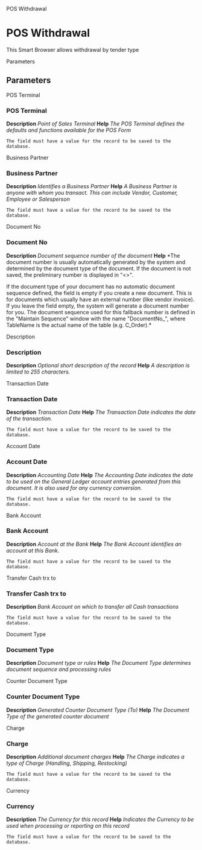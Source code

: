 
POS Withdrawal
# POS Withdrawal


This Smart Browser allows withdrawal by tender type

Parameters
## Parameters


POS Terminal
### POS Terminal

**Description**
 *Point of Sales Terminal*
**Help**
 *The POS Terminal defines the defaults and functions available for the POS Form*

```
The field must have a value for the record to be saved to the database.
```
Business Partner
### Business Partner

**Description**
 *Identifies a Business Partner*
**Help**
 *A Business Partner is anyone with whom you transact.  This can include Vendor, Customer, Employee or Salesperson*

```
The field must have a value for the record to be saved to the database.
```
Document No
### Document No

**Description**
 *Document sequence number of the document*
**Help**
 *The document number is usually automatically generated by the system and determined by the document type of the document. If the document is not saved, the preliminary number is displayed in "<>".

If the document type of your document has no automatic document sequence defined, the field is empty if you create a new document. This is for documents which usually have an external number (like vendor invoice).  If you leave the field empty, the system will generate a document number for you. The document sequence used for this fallback number is defined in the "Maintain Sequence" window with the name "DocumentNo_<TableName>", where TableName is the actual name of the table (e.g. C_Order).*

Description
### Description

**Description**
 *Optional short description of the record*
**Help**
 *A description is limited to 255 characters.*

Transaction Date
### Transaction Date

**Description**
 *Transaction Date*
**Help**
 *The Transaction Date indicates the date of the transaction.*

```
The field must have a value for the record to be saved to the database.
```
Account Date
### Account Date

**Description**
 *Accounting Date*
**Help**
 *The Accounting Date indicates the date to be used on the General Ledger account entries generated from this document. It is also used for any currency conversion.*

```
The field must have a value for the record to be saved to the database.
```
Bank Account
### Bank Account

**Description**
 *Account at the Bank*
**Help**
 *The Bank Account identifies an account at this Bank.*

```
The field must have a value for the record to be saved to the database.
```
Transfer Cash trx to
### Transfer Cash trx to

**Description**
 *Bank Account on which to transfer all Cash transactions*

```
The field must have a value for the record to be saved to the database.
```
Document Type
### Document Type

**Description**
 *Document type or rules*
**Help**
 *The Document Type determines document sequence and processing rules*

Counter Document Type
### Counter Document Type

**Description**
 *Generated Counter Document Type (To)*
**Help**
 *The Document Type of the generated counter document*

Charge
### Charge

**Description**
 *Additional document charges*
**Help**
 *The Charge indicates a type of Charge (Handling, Shipping, Restocking)*

```
The field must have a value for the record to be saved to the database.
```
Currency
### Currency

**Description**
 *The Currency for this record*
**Help**
 *Indicates the Currency to be used when processing or reporting on this record*

```
The field must have a value for the record to be saved to the database.
```